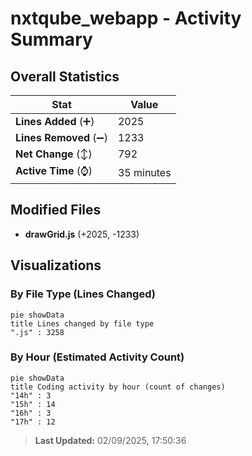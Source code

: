 # nxtqube_webapp - Activity Summary 

## Overall Statistics

| Stat                   | Value                                                             |
| ---------------------- | ----------------------------------------------------------------- |
| **Lines Added** (➕)   | 2025                                          |
| **Lines Removed** (➖) | 1233                                        |
| **Net Change** (↕)    | 792                |
| **Active Time** (⌚)   | 35 minutes |


## Modified Files
- **drawGrid.js** (+2025, -1233)

## Visualizations

### By File Type (Lines Changed)

```mermaid
pie showData
title Lines changed by file type
".js" : 3258
```

### By Hour (Estimated Activity Count)

```mermaid
pie showData
title Coding activity by hour (count of changes)
"14h" : 3
"15h" : 14
"16h" : 3
"17h" : 12
```


> **Last Updated:** 02/09/2025, 17:50:36